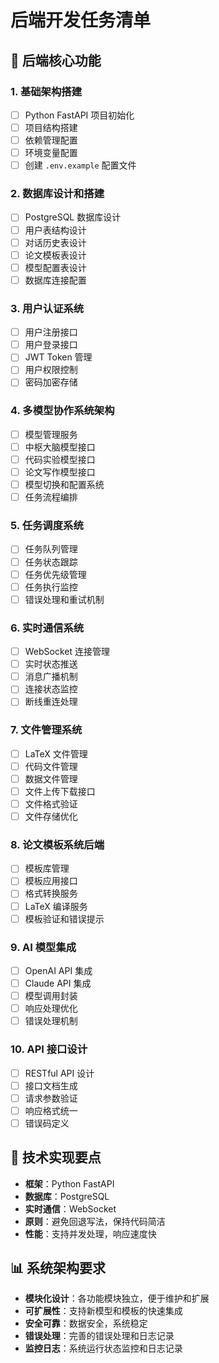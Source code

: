 # 后端开发任务清单

## 🎯 后端核心功能

### 1. 基础架构搭建
- [ ] Python FastAPI 项目初始化
- [ ] 项目结构搭建
- [ ] 依赖管理配置
- [ ] 环境变量配置
- [ ] 创建 `.env.example` 配置文件

### 2. 数据库设计和搭建
- [ ] PostgreSQL 数据库设计
- [ ] 用户表结构设计
- [ ] 对话历史表设计
- [ ] 论文模板表设计
- [ ] 模型配置表设计
- [ ] 数据库连接配置

### 3. 用户认证系统
- [ ] 用户注册接口
- [ ] 用户登录接口
- [ ] JWT Token 管理
- [ ] 用户权限控制
- [ ] 密码加密存储

### 4. 多模型协作系统架构
- [ ] 模型管理服务
- [ ] 中枢大脑模型接口
- [ ] 代码实验模型接口
- [ ] 论文写作模型接口
- [ ] 模型切换和配置系统
- [ ] 任务流程编排

### 5. 任务调度系统
- [ ] 任务队列管理
- [ ] 任务状态跟踪
- [ ] 任务优先级管理
- [ ] 任务执行监控
- [ ] 错误处理和重试机制

### 6. 实时通信系统
- [ ] WebSocket 连接管理
- [ ] 实时状态推送
- [ ] 消息广播机制
- [ ] 连接状态监控
- [ ] 断线重连处理

### 7. 文件管理系统
- [ ] LaTeX 文件管理
- [ ] 代码文件管理
- [ ] 数据文件管理
- [ ] 文件上传下载接口
- [ ] 文件格式验证
- [ ] 文件存储优化

### 8. 论文模板系统后端
- [ ] 模板库管理
- [ ] 模板应用接口
- [ ] 格式转换服务
- [ ] LaTeX 编译服务
- [ ] 模板验证和错误提示

### 9. AI 模型集成
- [ ] OpenAI API 集成
- [ ] Claude API 集成
- [ ] 模型调用封装
- [ ] 响应处理优化
- [ ] 错误处理机制

### 10. API 接口设计
- [ ] RESTful API 设计
- [ ] 接口文档生成
- [ ] 请求参数验证
- [ ] 响应格式统一
- [ ] 错误码定义

## 🔧 技术实现要点

- **框架**：Python FastAPI
- **数据库**：PostgreSQL
- **实时通信**：WebSocket
- **原则**：避免回退写法，保持代码简洁
- **性能**：支持并发处理，响应速度快

## 📊 系统架构要求

- **模块化设计**：各功能模块独立，便于维护和扩展
- **可扩展性**：支持新模型和模板的快速集成
- **安全可靠**：数据安全，系统稳定
- **错误处理**：完善的错误处理和日志记录
- **监控日志**：系统运行状态监控和日志记录
